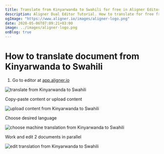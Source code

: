 ```yaml
---
title: Translate from Kinyarwanda to Swahili for free in Aligner Editor
description: Aligner Dual Editor Tutorial. How to translate for free from Kinyarwanda to Swahili. Aligner is multilingual document management platform. 
ogImage: "https://www.aligner.io/images/aligner-logo.png"
date: 2020-05-06T07:09:21+03:00
image: ../images/aligner-logo.png
onBlog: true
---
```


# How to translate document from Kinyarwanda to Swahili

1. Go to editor at [app.aligner.io](https://app.aligner.io "Aligner App web page")

![translate from Kinyarwanda to Swahili](../aligner-blank-editor.png "translate from Kinyarwanda to Swahili")

Copy-paste content or upload content

![upload content from Kinyarwanda to Swahili](../aligner-uploaded-document.png "upload content from Kinyarwanda to Swahili")

Choose desired language

![choose machine translation from Kinyarwanda to Swahili](../aligner-language-dropdown.png "choose machine translation from Kinyarwanda to Swahili")

Work and edit 2 documents in parallel

![edit translation from Kinyarwanda to Swahili](../aligner-double-sitded-editor.png "edit translation from Kinyarwanda to Swahili")


